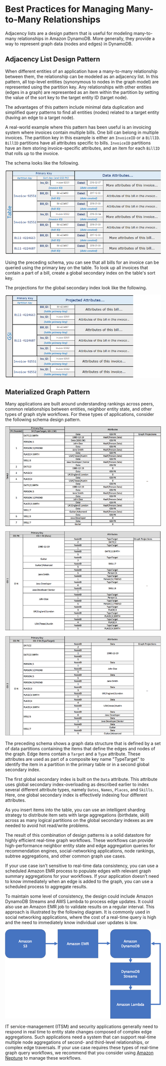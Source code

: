 # Best Practices for Managing Many\-to\-Many Relationships<a name="bp-adjacency-graphs"></a>

Adjacency lists are a design pattern that is useful for modeling many\-to\-many relationships in Amazon DynamoDB\. More generally, they provide a way to represent graph data \(nodes and edges\) in DynamoDB\.

## Adjacency List Design Pattern<a name="bp-adjacency-lists"></a>

When different entities of an application have a many\-to\-many relationship between them, the relationship can be modeled as an adjacency list\. In this pattern, all top\-level entities \(synonymous to nodes in the graph model\) are represented using the partition key\. Any relationships with other entities \(edges in a graph\) are represented as an item within the partition by setting the value of the sort key to the target entity ID \(target node\)\.

The advantages of this pattern include minimal data duplication and simplified query patterns to find all entities \(nodes\) related to a target entity \(having an edge to a target node\)\.

A real\-world example where this pattern has been useful is an invoicing system where invoices contain multiple bills\. One bill can belong in multiple invoices\. The partition key in this example is either an `InvoiceID` or a `BillID`\. `BillID` partitions have all attributes specific to bills\. `InvoiceID` partitions have an item storing invoice\-specific attributes, and an item for each `BillID` that rolls up to the invoice\.

The schema looks like the following\.

![\[Table schema for billing adjacency-list example.\]](./images/AdjacencyLists_01.png)

Using the preceding schema, you can see that all bills for an invoice can be queried using the primary key on the table\. To look up all invoices that contain a part of a bill, create a global secondary index on the table's sort key\. 

The projections for the global secondary index look like the following\.

![\[GSI projection for billing adjacency-list example.\]](./images/AdjacencyLists_02.png)

## Materialized Graph Pattern<a name="bp-graph-pattern"></a>

Many applications are built around understanding rankings across peers, common relationships between entities, neighbor entity state, and other types of graph style workflows\. For these types of applications, consider the following schema design pattern\.

![\[Graph example number 1.\]](./images/1513869910203-418.png)

![\[Graph example number 2.\]](./images/1513852802235-256.png)

![\[Graph example number 3.\]](./images/1513852905360-671.png)

The preceding schema shows a graph data structure that is defined by a set of data partitions containing the items that define the edges and nodes of the graph\. Edge items contain a `Target` and a `Type` attribute\. These attributes are used as part of a composite key name "TypeTarget" to identify the item in a partition in the primary table or in a second global secondary index\.

The first global secondary index is built on the `Data` attribute\. This attribute uses global secondary index\-overloading as described earlier to index several different attribute types, namely `Dates`, `Names`, `Places`, and `Skills`\. Here, one global secondary index is effectively indexing four different attributes\.

As you insert items into the table, you can use an intelligent sharding strategy to distribute item sets with large aggregations \(birthdate, skill\) across as many logical partitions on the global secondary indexes as are needed to avoid hot read/write problems\.

The result of this combination of design patterns is a solid datastore for highly efficient real\-time graph workflows\. These workflows can provide high\-performance neighbor entity state and edge aggregation queries for recommendation engines, social\-networking applications, node rankings, subtree aggregations, and other common graph use cases\.

If your use case isn't sensitive to real\-time data consistency, you can use a scheduled Amazon EMR process to populate edges with relevant graph summary aggregations for your workflows\. If your application doesn't need to know immediately when an edge is added to the graph, you can use a scheduled process to aggregate results\.

To maintain some level of consistency, the design could include Amazon DynamoDB Streams and AWS Lambda to process edge updates\. It could also use an Amazon EMR job to validate results on a regular interval\. This approach is illustrated by the following diagram\. It is commonly used in social networking applications, where the cost of a real\-time query is high and the need to immediately know individual user updates is low\.

![\[Diagram illustrating graph workflow.\]](./images/1513856345673-336.png)

IT service\-management \(ITSM\) and security applications generally need to respond in real time to entity state changes composed of complex edge aggregations\. Such applications need a system that can support real\-time multiple node aggregations of second\- and third\-level relationships, or complex edge traversals\. If your use case requires these types of real\-time graph query workflows, we recommend that you consider using [Amazon Neptune](https://docs.aws.amazon.com/neptune/latest/userguide/) to manage these workflows\.